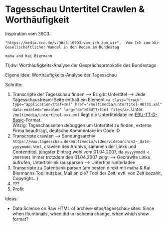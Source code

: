 # Tagesschau Untertitel Crawlen & Worthäufigkeit

Inspiration vom 36C3:
```
"https://media.ccc.de/v/36c3-10993-vom_ich_zum_wir",  Vom Ich zum Wir
Gesellschaftlicher Wandel in den Reden im Bundestag

maha and Kai Biermann 
```
Tl;dw: Worthäufigkeits-Analyse der Gesprächsprotokolle des Bundestags


Eigene Idee: Worthäufigkeits-Analyse der Tagesschau

Schritte:
1. Transcripte der Tagesschau finden --> Es gibt Untertitel --> Jede Tagesschaustream-Seite enthält ein Element `<a class="track" type="application/ttaf+xml" href="/multimedia/untertitel-40731.xml" data-enabled="enabled" lang="de">EBUTT/ttml file</a>`. Unter `/multimedia/untertitel-xxx.xml` liegt die Untertiteldatei im [EBU-TT-D-Basic](https://www.irt.de/fileadmin/media/Neue_Downloads/Publikationen/Technische_Richtlinien/EBU-TT-D-Basic-DE-Untertitelformat_fuer_die_ARD_Mediatheken-v1.2.pdf)-Format.  
Witzig: Tageschauseiten debuggen um Untertitel zu finden, externe Firma beauftragt, deutsche Kommentare im Code :D
2. Transcripte crawlen --> Sendungsarchiv `https://www.tagesschau.de/multimedia/video/videoarchiv2~_date-yyyymmdd.html`, crawlen des Archivs, sammeln der Links und Contenttitel, jüngster Eintrag wohl vom 01.04.2007, da `yyyyymmdd < 20070401` immer trotzdem den 01.04.2007 zeigt --> Gecrawlte Links aufrufen, Untertitellink rausparsen --> Untertitel runterladen
3. Transcripte zu Datenbank parsen (am besten direkt mit maha & Kai Biermanns Tool nutzbar, Mail an die? Tool der Zeit, evtl. von Zeit bezahlt, Copyright...)
4. ???
5. Profit


Ideas:  
- Data Science on Raw HTML of archive-sites/tagesschau-sites: Since when thumbnails, when did url schema change, when which show format?
